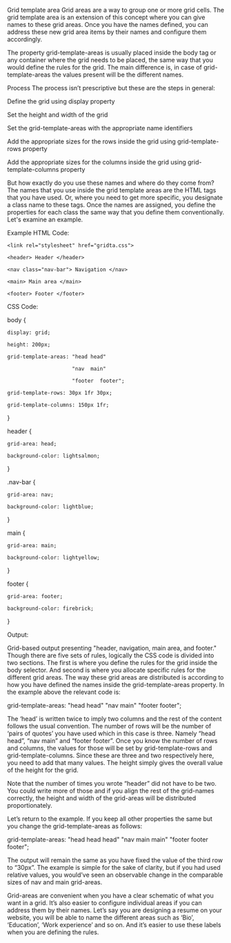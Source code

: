 Grid template area
Grid areas are a way to group one or more grid cells. The grid template area is an extension of this concept where you can give names to these grid areas. Once you have the names defined, you can address these new grid area items by their names and configure them accordingly. 

The property grid-template-areas is usually placed inside the body tag or any container where the grid needs to be placed, the same way that you would define the rules for the grid. The main difference is, in case of grid-template-areas the values present will be the different names. 

Process
The process isn’t prescriptive but these are the steps in general:

Define the grid using display property 

Set the height and width of the grid 

Set the grid-template-areas with the appropriate name identifiers

Add the appropriate sizes for the rows inside the grid using grid-template-rows property 

Add the appropriate sizes for the columns inside the grid using grid-template-columns property 

But how exactly do you use these names and where do they come from? The names that you use inside the grid template areas are the HTML tags that you have used. Or, where you need to get more specific, you designate a class name to these tags. Once the names are assigned, you define the properties for each class the same way that you define them conventionally. Let's examine an example.

Example
HTML Code:

<head> 

    <link rel="stylesheet" href="gridta.css"> 

</head> 

 

<body> 

    <header> Header </header> 

    <nav class="nav-bar"> Navigation </nav> 

    <main> Main area </main> 

    <footer> Footer </footer> 

</body> 


CSS Code:


body { 

    display: grid; 

    height: 200px; 

    grid-template-areas: "head head" 

                         "nav  main" 

                         "footer  footer"; 

    grid-template-rows: 30px 1fr 30px; 

    grid-template-columns: 150px 1fr; 

  } 

   

  header { 

    grid-area: head; 

    background-color: lightsalmon; 

  } 

   

  .nav-bar { 

    grid-area: nav; 

    background-color: lightblue; 

  } 

   

  main { 

    grid-area: main; 

    background-color: lightyellow; 

  } 

   

   footer { 

    grid-area: footer; 

    background-color: firebrick; 

  } 


Output:   

Grid-based output presenting "header, navigation, main area, and footer."
Though there are five sets of rules, logically the CSS code is divided into two sections. The first is where you define the rules for the grid inside the body selector. And second is where you allocate specific rules for the different grid areas. The way these grid areas are distributed is according to how you have defined the names inside the grid-template-areas property. In the example above the relevant code is: 

 grid-template-areas: "head head"
                         "nav  main"
                         "footer  footer";

The ‘head’ is written twice to imply two columns and the rest of the content follows the usual convention. The number of rows will be the number of ‘pairs of quotes’ you have used which in this case is three. Namely  “head head”, “nav main” and “footer footer”. Once you know the number of rows and columns, the values for those will be set by grid-template-rows and grid-template-columns. Since these are three and two respectively here, you need to add that many values. The height simply gives the overall value of the height for the grid. 

Note that the number of times you wrote “header” did not have to be two. You could write more of those and if you align the rest of the grid-names correctly, the height and width of the grid-areas will be distributed proportionately. 

Let’s return to the example. If you keep all other properties the same but you change the grid-template-areas as follows: 


grid-template-areas: "head head head"
                         "nav  main main"
                         "footer  footer footer";

The output will remain the same as you have fixed the value of the third row to “30px”. The example is simple for the sake of clarity, but if you had used relative values, you would’ve seen an observable change in the comparable sizes of nav and main grid-areas. 

Grid-areas are convenient when you have a clear schematic of what you want in a grid. It’s also easier to configure individual areas if you can address them by their names. Let’s say you are designing a resume on your website, you will be able to name the different areas such as ‘Bio’, ‘Education’, ‘Work experience’ and so on. And it’s easier to use these labels when you are defining the rules. 